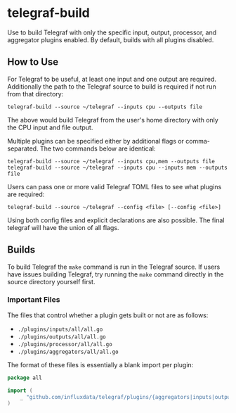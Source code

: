# telegraf-build

Use to build Telegraf with only the specific input, output, processor, and
aggregator plugins enabled. By default, builds with all plugins disabled.

## How to Use

For Telegraf to be useful, at least one input and one output are required.
Additionally the path to the Telegraf source to build is required if not run
from that directory:

```shell
telegraf-build --source ~/telegraf --inputs cpu --outputs file
```

The above would build Telegraf from the user's home directory with only the CPU
input and file output.

Multiple plugins can be specified either by additional flags or
comma-separated. The two commands below are identical:

```shell
telegraf-build --source ~/telegraf --inputs cpu,mem --outputs file
telegraf-build --source ~/telegraf --inputs cpu --inputs mem --outputs file
```

Users can pass one or more valid Telegraf TOML files to see what plugins are
required:

```shell
telegraf-build --source ~/telegraf --config <file> [--config <file>]
```

Using both config files and explicit declarations are also possible. The final
telegraf will have the union of all flags.

## Builds

To build Telegraf the `make` command is run in the Telegraf source. If users
have issues building Telegraf, try running the `make` command directly in the
source directory yourself first.

### Important Files

The files that control whether a plugin gets built or not are as follows:

* `./plugins/inputs/all/all.go`
* `./plugins/outputs/all/all.go`
* `./plugins/processor/all/all.go`
* `./plugins/aggregators/all/all.go`

The format of these files is essentially a blank import per plugin:

```go
package all

import (
    _ "github.com/influxdata/telegraf/plugins/{aggregators|inputs|outputs|processors}/{name}"
)
```
